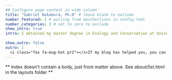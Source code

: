```yaml
---
## Configure page content in wide column
title: "Gabriel Nakamura, Ph.D" # leave blank to exclude
number_featured: 1 # pulling from mainSections in config.toml
number_categories: 3 # set to zero to exclude
show_intro: true
intro: I obtained my master degree in Ecology and Conservation at Universidade Federal de Mato Grosso do Sul, in which I investigated organization patterns in stream fish communities. I moved from central to the south region of Brazil to realize my Ph.D in Ecology at Universidade Federal do Rio Grande do Sul. Under the supervision of Professor Leandro Duarte, and in a moment that I can not remember, I see myself investigating theoretical questions and developing numerical methods to capture patterns related to the diversity of ecological communities. Instead fishes as study model, I started to investigated virtual species generated in an environment much different from stream landscapes. Nowadays, my fieldwork consisted mainly to go inside the landscapes of computer cores, to investigate the effectiveness of  numerical methods and diversity index to capture patterns of ecological communities. Transform questions and concepts into numbers consist in my main interest. Despite present myself as a community ecologist, my interests also extends to macroevolutionary and data analysis.
  
show_outro: false
outro: |
  <i class="fas fa-mug-hot pr2"></i>If my blog has helped you, you can [buy me a coffee](https://ko-fi.com/)!
---
```


** index doesn't contain a body, just front matter above.
See about/list.html in the layouts folder **
